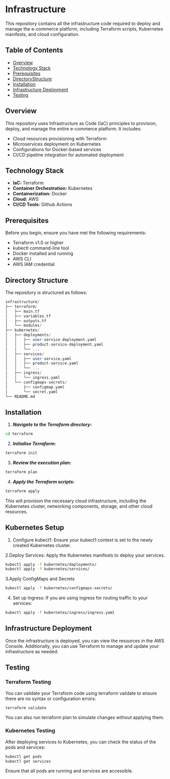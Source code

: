 # Infrastructure

This repository contains all the infrastructure code required to deploy and manage the e-commerce platform, including Terraform scripts, Kubernetes manifests, and cloud configuration.

## Table of Contents

- [Overview](#Overview)
- [Technology Stack](#technology-stack)
- [Prerequisites](#prerequisites)
- [DirectoryStructure](#DirectoryStructure)
- [Installation](#Installation)
- [Infrastructure Deployment](#InfrastructureDeployment)
- [Testing](#testing)


## Overview

This repository uses Infrastructure as Code (IaC) principles to provision, deploy, and manage the entire e-commerce platform. It includes:

* Cloud resources provisioning with Terraform
* Microservices deployment on Kubernetes
* Configurations for Docker-based services
* CI/CD pipeline integration for automated deployment

## Technology Stack

- **IaC:** Terraform
- **Container Orchestration:** Kubernetes
- **Containerization:** Docker
- **Cloud:** AWS
- **CI/CD Tools:** Github Actions

## Prerequisites

Before you begin, ensure you have met the following requirements:

* Terraform v1.0 or higher
* kubectl command-line tool
* Docker installed and running
* AWS CLI
* AWS IAM credential

## Directory Structure

The repository is structured as follows:
```sql
infrastructure/
├── terraform/
│   ├── main.tf
│   ├── variables.tf
│   ├── outputs.tf
│   └── modules/
├── kubernetes/
│   ├── deployments/
│   │   ├── user-service-deployment.yaml
│   │   ├── product-service-deployment.yaml
│   │   └── ...
│   ├── services/
│   │   ├── user-service.yaml
│   │   ├── product-service.yaml
│   │   └── ...
│   ├── ingress/
│   │   └── ingress.yaml
│   └── configmaps-secrets/
│       ├── configmap.yaml
│       └── secret.yaml
└── README.md
```

## Installation 
1. ***Navigate to the Terraform directory:***

```bash
cd terraform
```
2. ***Initialise Terraform:***

```bash
terraform init
```
3. ***Review the execution plan:***

```bash
terraform plan
```

4. ***Apply the Terraform scripts:***

```bash
terraform apply
```
This will provision the necessary cloud infrastructure, including the Kubernetes cluster, networking components, storage, and other cloud resources.
## Kubernetes Setup

1. Configure kubect1:
   Ensure your kubect1 context is set to the newly created Kubernetes cluster.

2.Deploy Services:
  Apply the Kubernetes manifests to deploy your services.

```bash
kubectl apply -f kubernetes/deployments/
kubectl apply -f kubernetes/services/
```

3.Apply ConfigMaps and Secrets
```bash
kubectl apply -f kubernetes/configmaps-secrets/
```

4. Set up Ingress:
   If you are using ingress for routing traffic to your services:
```bash
kubectl apply -f kubernetes/ingress/ingress.yaml
```

## Infrastructure Deployment

Once the infrastructure is deployed, you can view the resources in the AWS Console. Additionally, you can use Terraform to manage and update your infrastructure as needed.

## Testing

### Terraform Testing
You can validate your Terraform code using terraform validate to ensure there are no syntax or configuration errors:

```bash
terraform validate
```
You can also run terraform plan to simulate changes without applying them.

### Kubernetes Testing
After deploying services to Kubernetes, you can check the status of the pods and services:

```bash
kubectl get pods
kubectl get services
```
Ensure that all pods are running and services are accessible.
